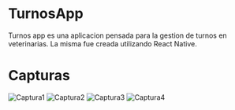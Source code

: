 # TurnosApp
Turnos app es una aplicacion pensada para la gestion de turnos en veterinarias. La misma fue creada utilizando React Native.
# Capturas
![Captura1](https://user-images.githubusercontent.com/63564492/120763888-0af4ad80-c4ee-11eb-8d7b-21a00df9411e.PNG)
![Captura2](https://user-images.githubusercontent.com/63564492/120763913-121bbb80-c4ee-11eb-9410-f49ed6da3e4f.PNG)
![Captura3](https://user-images.githubusercontent.com/63564492/120763919-147e1580-c4ee-11eb-999b-8c39270ba863.PNG)
![Captura4](https://user-images.githubusercontent.com/63564492/120763927-1647d900-c4ee-11eb-8f42-3293d63dbdc1.PNG)
